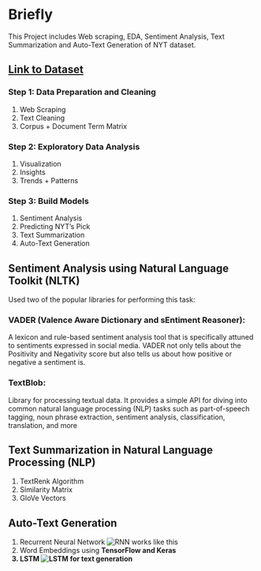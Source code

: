 # Briefly
This Project includes Web scraping, EDA, Sentiment Analysis, Text Summarization and Auto-Text Generation of NYT dataset.

## [Link to Dataset](https://www.kaggle.com/aashita/nyt-comments)

### Step 1: Data Preparation and Cleaning 
1. Web Scraping 
2. Text Cleaning
3. Corpus + Document Term Matrix

### Step 2: Exploratory Data Analysis 
1. Visualization 
2. Insights
3. Trends + Patterns

### Step 3: Build Models
1. Sentiment Analysis
2. Predicting NYT’s Pick
3. Text Summarization
4. Auto-Text Generation

## Sentiment Analysis using Natural Language Toolkit (NLTK)
Used two of the popular libraries for performing this task:

### VADER (Valence Aware Dictionary and sEntiment Reasoner):
A lexicon and rule-based sentiment analysis tool that is specifically attuned to sentiments expressed in social media. VADER not only tells about the Positivity and Negativity score but also tells us about how positive or negative a sentiment is.
### TextBlob:
Library for processing textual data. It provides a simple API for diving into common natural language processing (NLP) tasks such as part-of-speech tagging, noun phrase extraction, sentiment analysis, classification, translation, and more

## Text Summarization in Natural Language Processing (NLP)
1. TextRenk Algorithm
2. Similarity Matrix
3. GloVe Vectors

## Auto-Text Generation
1. Recurrent Neural Network
![RNN works like this](https://camo.githubusercontent.com/277e2f87c346943e3e6b599460258c7900249379/68747470733a2f2f6d69726f2e6d656469756d2e636f6d2f6d61782f313430302f312a41513532627757353547734a74364854785044754d412e676966)
2. Word Embeddings using <b>TensorFlow and Keras
3. LSTM
![LSTM for text generation](https://camo.githubusercontent.com/37473904bd852a4ad61d618ecf987ab166aa9bc0/68747470733a2f2f6d69726f2e6d656469756d2e636f6d2f6d61782f313430302f312a6e2d4967485a4d35626142556a7130543752594442772e676966)

